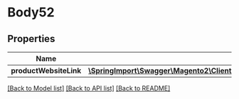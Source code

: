 # Body52

## Properties
Name | Type | Description | Notes
------------ | ------------- | ------------- | -------------
**productWebsiteLink** | [**\SpringImport\Swagger\Magento2\Client\Model\CatalogDataProductWebsiteLinkInterface**](CatalogDataProductWebsiteLinkInterface.md) |  | 

[[Back to Model list]](../README.md#documentation-for-models) [[Back to API list]](../README.md#documentation-for-api-endpoints) [[Back to README]](../README.md)


